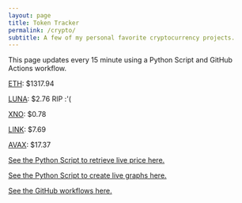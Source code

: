 ```yaml
---
layout: page
title: Token Tracker
permalink: /crypto/
subtitle: A few of my personal favorite cryptocurrency projects.
---
```


 This page updates every 15 minute using a Python Script and GitHub Actions workflow.


<!--BEGINCRYPTOINPUT-->
[ETH](https://smfxfc.github.io/crypto/eth.html): $1317.94

[LUNA](https://smfxfc.github.io/crypto/luna.html): $2.76 RIP :'(

[XNO](https://smfxfc.github.io/crypto/xno.html): $0.78

[LINK](https://smfxfc.github.io/crypto/link.html): $7.69

[AVAX](https://smfxfc.github.io/crypto/avax.html): $17.37

<!--ENDCRYPTOINPUT-->
 
 
[See the Python Script to retrieve live price here.](https://github.com/smfxfc/smfxfc.github.io/blob/master/src/get_cryptos.py)

[See the Python Script to create live graphs here.](https://github.com/smfxfc/smfxfc.github.io/blob/master/src/graph_crypto.py)

[See the GitHub workflows here.](https://github.com/smfxfc/smfxfc.github.io/blob/master/.github/workflows/)
